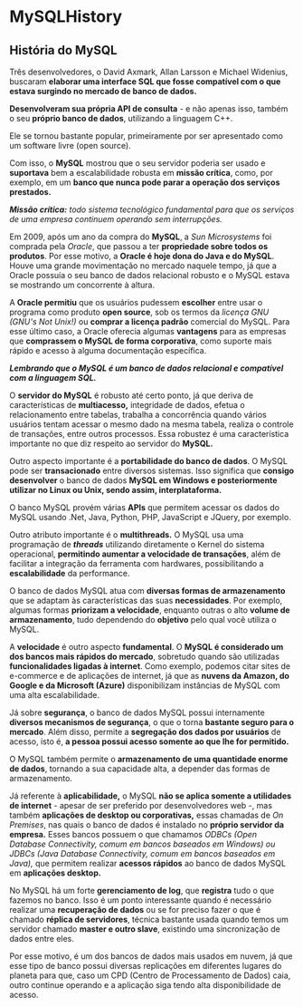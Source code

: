 # MySQLHistory
## História do MySQL ##

Três desenvolvedores, o David Axmark, Allan Larsson e Michael Widenius, buscaram <b>elaborar uma interface SQL que fosse compatível com o que estava surgindo no mercado de banco de dados.</b>

<b>Desenvolveram sua própria API de consulta</b> - e não apenas isso, também o seu <b>próprio banco de dados</b>, utilizando a linguagem C++.

Ele se tornou bastante popular, primeiramente por ser apresentado como um software livre (open source).

Com isso, o <b>MySQL</b> mostrou que o seu servidor poderia ser usado e <b>suportava</b> bem a escalabilidade robusta em <b>missão crítica</b>, como, por exemplo, em um <b>banco que nunca pode parar a operação dos serviços prestados.</b>

<b><i>Missão crítica:</b> todo sistema tecnológico fundamental para que os serviços de uma empresa continuem operando sem interrupções.</i>

Em 2009, após um ano da compra do <b>MySQL</b>, a <i>Sun Microsystems</i> foi comprada pela <i>Oracle</i>, que passou a ter <b>propriedade sobre todos os produtos</b>. Por esse motivo, a <b>Oracle é hoje dona do Java e do MySQL</b>. Houve uma grande movimentação no mercado naquele tempo, já que a Oracle possuía o seu banco de dados relacional robusto e o MySQL estava se mostrando um concorrente à altura.

A <b>Oracle permitiu</b> que os usuários pudessem <b>escolher</b> entre usar o programa como produto <b>open source</b>, sob os termos da <i>licença GNU (GNU's Not Unix!) </i>ou <b>comprar a licença padrão</b> comercial do MySQL. Para esse último caso, a Oracle oferecia algumas <b>vantagens</b> para as empresas que <b>comprassem o MySQL de forma corporativa</b>, como suporte mais rápido e acesso à alguma documentação específica.

<i><b>Lembrando que o MySQL é um banco de dados relacional e compatível com a linguagem SQL.</i></b>

O <b>servidor do MySQL</b> é robusto até certo ponto, já que deriva de características de <b>multiacesso,</b> integridade de dados, efetua o relacionamento entre tabelas, trabalha a concorrência quando vários usuários tentam acessar o mesmo dado na mesma tabela, realiza o controle de transações, entre outros processos. Essa robustez é uma característica importante no que diz respeito ao servidor do <b>MySQL.</b>

Outro aspecto importante é a <b>portabilidade do banco de dados</b>. O MySQL pode ser <b>transacionado</b> entre diversos sistemas. Isso significa que <b>consigo desenvolver</b> o banco de dados <b>MySQL em Windows e posteriormente utilizar no Linux ou Unix, sendo assim, interplataforma.</b>

O banco MySQL provém várias <b>APIs</b> que permitem acessar os dados do MySQL usando .Net, Java, Python, PHP, JavaScript e JQuery, por exemplo.

Outro atributo importante é o <b>multithreads.</b> O MySQL usa uma programação de <i><b>threads</i></b> utilizando diretamente o Kernel do sistema operacional, <b>permitindo aumentar a velocidade de transações</b>, além de facilitar a integração da ferramenta com hardwares, possibilitando a <b>escalabilidade</b> da performance.

O banco de dados MySQL atua com <b>diversas formas de armazenamento</b> que se adaptam às características das suas <b>necessidades</b>. Por exemplo, algumas formas <b>priorizam a velocidade</b>, enquanto outras o alto <b>volume de armazenamento</b>, tudo dependendo do <b>objetivo</b> pelo qual você utiliza o MySQL. 

A <b>velocidade</b> é outro aspecto <b>fundamental</b>. O <b>MySQL é considerado um dos bancos mais rápidos do mercado</b>, sobretudo quando são utilizadas <b>funcionalidades ligadas à internet</b>. Como exemplo, podemos citar sites de e-commerce e de aplicações de internet, já que as <b>nuvens da Amazon, do Google e da Microsoft (Azure)</b> disponibilizam instâncias de MySQL com uma alta escalabilidade.

Já sobre <b>segurança</b>, o banco de dados MySQL possui internamente <b>diversos mecanismos de segurança</b>, o que o torna <b>bastante seguro para o mercado</b>. Além disso, permite a <b>segregação dos dados por usuários</b> de acesso, isto é, <b>a pessoa possui acesso somente ao que lhe for permitido.</b>

O MySQL também permite o <b>armazenamento de uma quantidade enorme de dados</b>, tornando a sua capacidade alta, a depender das formas de armazenamento.

Já referente à <b>aplicabilidade,</b> o MySQL <b>não se aplica somente a utilidades de internet</b> - apesar de ser preferido por desenvolvedores web -, mas também <b>aplicações de desktop ou corporativas,</b> essas chamadas de <i>On Premises</i>, nas quais o banco de dados é instalado no <b>próprio servidor da empresa.</b> Esses bancos possuem o que chamamos <i>ODBCs (Open Database Connectivity, comum em bancos baseados em Windows) ou JDBCs (Java Database Connectivity, comum em bancos baseados em Java),</i> que permitem realizar <b>acessos rápidos</b> ao banco de dados MySQL em <b>aplicações desktop.</b>

No MySQL há um forte <b>gerenciamento de log</b>, que <b>registra</b> tudo o que fazemos no banco. Isso é um ponto interessante quando é necessário realizar uma <b>recuperação de dados</b> ou se for preciso fazer o que é chamado <b>réplica de servidores</b>, técnica bastante usada quando temos um servidor chamado <b>master e outro slave</b>, existindo uma sincronização de dados entre eles.

Por esse motivo, é um dos bancos de dados mais usados em nuvem, já que esse tipo de banco possui diversas replicações em diferentes lugares do planeta para que, caso um CPD (Centro de Processamento de Dados) caia, outro continue operando e a aplicação siga tendo alta disponibilidade de acesso.

